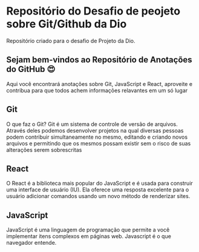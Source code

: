 # Repositório do Desafio de peojeto sobre Git/Github da Dio

Repositório criado para o desafio de Projeto da Dio.

## Sejam bem-vindos ao Repositório de Anotações do GitHub :heart_eyes:

Aqui você encontrará anotações sobre Git, JavaScript e React, aproveite e contribua para que todos achem informações relavantes em um só lugar

## Git

O que faz o Git?
Git é um sistema de controle de versão de arquivos. Através deles podemos desenvolver projetos na qual diversas pessoas podem contribuir simultaneamente no mesmo, editando e criando novos arquivos e permitindo que os mesmos possam existir sem o risco de suas alterações serem sobrescritas

## React

O React é a biblioteca mais popular do JavaScript e é usada para construir uma interface de usuário (IU). Ela oferece uma resposta excelente para o usuário adicionar comandos usando um novo método de renderizar sites.

## JavaScript

JavaScript é uma linguagem de programação que permite a você implementar itens complexos em páginas web. Javascript é o que navegador entende.
